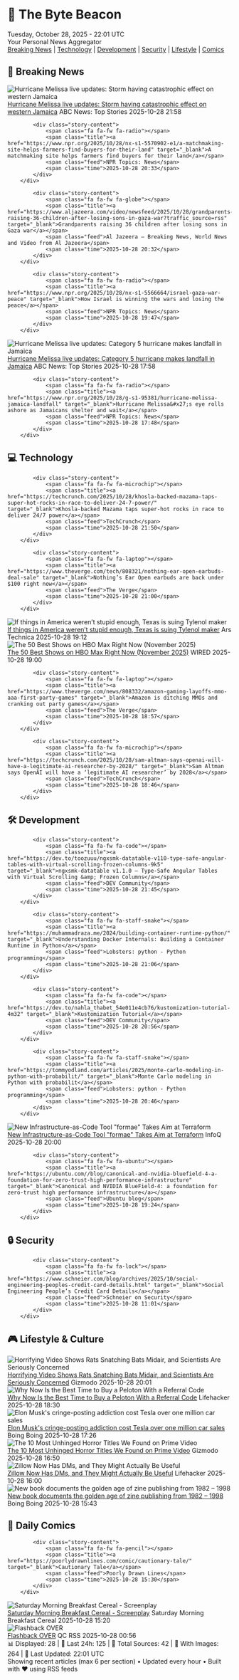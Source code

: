 <!-- Processing 54 RSS feeds at 2025-10-28 22:01:45 UTC -->
<!-- Processing: XKCD -->
<!-- Processing: Saturday Morning Breakfast Cereal -->
<!-- Processing: Penny Arcade -->
<!-- Processing: Garfield -->
<!-- Processing: Cyanide & Happiness -->
<!-- Processing: Questionable Content -->
<!-- Processing: Girl Genius -->
<!-- Processing: Dinosaur Comics -->
<!-- Processing: CNN Top Stories -->
<!-- Processing: BBC World News -->
<!-- Processing: CBC News -->
<!-- Error processing https://rss.cbc.ca/lineup/topstories.xml: The read operation timed out -->
<!-- Processing: Reuters Top News -->
<!-- Processing: Reuters World News -->
<!-- Processing: Associated Press Breaking -->
<!-- Processing: ABC News Breaking -->
<!-- Processing: Sky News World -->
<!-- Processing: TechCrunch -->
<!-- Processing: Ars Technica -->
<!-- Processing: Lobsters Python -->
<!-- Processing: Hacker News -->
<!-- Processing: Dev.to -->
<!-- Processing: It's FOSS -->
<!-- Processing: OMG! Ubuntu -->
<!-- Processing: Red Hat Blog -->
<!-- Processing: GitHub Blog -->
<!-- Processing: The Pragmatic Engineer -->
<!-- Processing: Krebs on Security -->
<!-- Processing: Schneier on Security -->
<!-- Generated 6 new posts out of 28 feeds processed -->
<div class="newspaper-header">
    <h1 class="newspaper-title">📰 The Byte Beacon</h1>
    <div class="newspaper-date">Tuesday, October 28, 2025 - 22:01 UTC</div>
    <div class="newspaper-subtitle">Your Personal News Aggregator</div>
</div>

<div class="newspaper-nav">
    <a href="#breaking">Breaking News</a> |
    <a href="#tech">Technology</a> |
    <a href="#dev">Development</a> |
    <a href="#security">Security</a> |
    <a href="#lifestyle">Lifestyle</a> |
    <a href="#webcomics">Comics</a>
</div>

<div class="news-section breaking-news" id="breaking">
<h2 class="section-header">🚨 Breaking News</h2>
<div class="stories-container">
<div class="story">
            <img src="https://s.abcnews.com/images/International/melissa-4-ap-gmh-251028_1761664401464_hpMain_4x3t_384.jpg" alt="Hurricane Melissa live updates: Storm having catastrophic effect on western Jamaica" class="story-image" loading="lazy" onerror="this.style.display='none'">
            <div class="story-content">
                <span class="fa fa-fw fa-tv"></span>
                <span class="title"><a href="https://abcnews.go.com/International/live-updates/hurricane-melissa-live-updates-powerful-storm-poses-catastrophic/?id=126883938" target="_blank">Hurricane Melissa live updates: Storm having catastrophic effect on western Jamaica</a></span>
                <span class="feed">ABC News: Top Stories</span>
                <span class="time">2025-10-28 21:58</span>
            </div>
        </div>
<div class="story">
            
            <div class="story-content">
                <span class="fa fa-fw fa-radio"></span>
                <span class="title"><a href="https://www.npr.org/2025/10/28/nx-s1-5570902-e1/a-matchmaking-site-helps-farmers-find-buyers-for-their-land" target="_blank">A matchmaking site helps farmers find buyers for their land</a></span>
                <span class="feed">NPR Topics: News</span>
                <span class="time">2025-10-28 20:33</span>
            </div>
        </div>
<div class="story">
            
            <div class="story-content">
                <span class="fa fa-fw fa-globe"></span>
                <span class="title"><a href="https://www.aljazeera.com/video/newsfeed/2025/10/28/grandparents-raising-36-children-after-losing-sons-in-gaza-war?traffic_source=rss" target="_blank">Grandparents raising 36 children after losing sons in Gaza war</a></span>
                <span class="feed">Al Jazeera – Breaking News, World News and Video from Al Jazeera</span>
                <span class="time">2025-10-28 20:32</span>
            </div>
        </div>
<div class="story">
            
            <div class="story-content">
                <span class="fa fa-fw fa-radio"></span>
                <span class="title"><a href="https://www.npr.org/2025/10/28/nx-s1-5566664/israel-gaza-war-peace" target="_blank">How Israel is winning the wars and losing the peace</a></span>
                <span class="feed">NPR Topics: News</span>
                <span class="time">2025-10-28 19:47</span>
            </div>
        </div>
<div class="story">
            <img src="https://s.abcnews.com/images/International/melissa-3-ap-gmh-251028_1761656031312_hpMain_4x3t_384.jpg" alt="Hurricane Melissa live updates: Category 5 hurricane makes landfall in Jamaica" class="story-image" loading="lazy" onerror="this.style.display='none'">
            <div class="story-content">
                <span class="fa fa-fw fa-tv"></span>
                <span class="title"><a href="https://abcnews.go.com/International/live-updates/hurricane-melissa-live-updates-powerful-storm-poses-catastrophic/?id=126883938" target="_blank">Hurricane Melissa live updates: Category 5 hurricane makes landfall in Jamaica</a></span>
                <span class="feed">ABC News: Top Stories</span>
                <span class="time">2025-10-28 17:58</span>
            </div>
        </div>
<div class="story">
            
            <div class="story-content">
                <span class="fa fa-fw fa-radio"></span>
                <span class="title"><a href="https://www.npr.org/2025/10/28/g-s1-95381/hurricane-melissa-jamaica-landfall" target="_blank">Hurricane Melissa&#x27;s eye rolls ashore as Jamaicans shelter and wait</a></span>
                <span class="feed">NPR Topics: News</span>
                <span class="time">2025-10-28 17:48</span>
            </div>
        </div>
</div>
</div>
<div class="news-section tech-news" id="tech">
<h2 class="section-header">💻 Technology</h2>
<div class="stories-container">
<div class="story">
            
            <div class="story-content">
                <span class="fa fa-fw fa-microchip"></span>
                <span class="title"><a href="https://techcrunch.com/2025/10/28/khosla-backed-mazama-taps-super-hot-rocks-in-race-to-deliver-24-7-power/" target="_blank">Khosla-backed Mazama taps super-hot rocks in race to deliver 24/7 power</a></span>
                <span class="feed">TechCrunch</span>
                <span class="time">2025-10-28 21:50</span>
            </div>
        </div>
<div class="story">
            
            <div class="story-content">
                <span class="fa fa-fw fa-laptop"></span>
                <span class="title"><a href="https://www.theverge.com/tech/808321/nothing-ear-open-earbuds-deal-sale" target="_blank">Nothing’s Ear Open earbuds are back under $100 right now</a></span>
                <span class="feed">The Verge</span>
                <span class="time">2025-10-28 21:00</span>
            </div>
        </div>
<div class="story">
            <img src="https://cdn.arstechnica.net/wp-content/uploads/2025/10/GettyImages-2150327872-500x500.jpg" alt="If things in America weren’t stupid enough, Texas is suing Tylenol maker" class="story-image" loading="lazy" onerror="this.style.display='none'">
            <div class="story-content">
                <span class="fa fa-fw fa-cog"></span>
                <span class="title"><a href="https://arstechnica.com/health/2025/10/if-things-in-america-werent-stupid-enough-texas-is-suing-tylenol-maker/" target="_blank">If things in America weren’t stupid enough, Texas is suing Tylenol maker</a></span>
                <span class="feed">Ars Technica</span>
                <span class="time">2025-10-28 19:12</span>
            </div>
        </div>
<div class="story">
            <img src="https://media.wired.com/photos/68ffcd33912f31ccdaa888c4/master/pass/HBO-Show-Guide-Culture-IT-bill-skarsgard.jpg" alt="The 50 Best Shows on HBO Max Right Now (November 2025)" class="story-image" loading="lazy" onerror="this.style.display='none'">
            <div class="story-content">
                <span class="fa fa-fw fa-bolt"></span>
                <span class="title"><a href="https://www.wired.com/story/hbo-max-best-shows-to-stream-right-now/" target="_blank">The 50 Best Shows on HBO Max Right Now (November 2025)</a></span>
                <span class="feed">WIRED</span>
                <span class="time">2025-10-28 19:00</span>
            </div>
        </div>
<div class="story">
            
            <div class="story-content">
                <span class="fa fa-fw fa-laptop"></span>
                <span class="title"><a href="https://www.theverge.com/news/808332/amazon-gaming-layoffs-mmo-aaa-first-party-games" target="_blank">Amazon is ditching MMOs and cranking out party games</a></span>
                <span class="feed">The Verge</span>
                <span class="time">2025-10-28 18:57</span>
            </div>
        </div>
<div class="story">
            
            <div class="story-content">
                <span class="fa fa-fw fa-microchip"></span>
                <span class="title"><a href="https://techcrunch.com/2025/10/28/sam-altman-says-openai-will-have-a-legitimate-ai-researcher-by-2028/" target="_blank">Sam Altman says OpenAI will have a ‘legitimate AI researcher’ by 2028</a></span>
                <span class="feed">TechCrunch</span>
                <span class="time">2025-10-28 18:46</span>
            </div>
        </div>
</div>
</div>
<div class="news-section dev-news" id="dev">
<h2 class="section-header">🛠️ Development</h2>
<div class="stories-container">
<div class="story">
            
            <div class="story-content">
                <span class="fa fa-fw fa-code"></span>
                <span class="title"><a href="https://dev.to/toozuuu/ngxsmk-datatable-v110-type-safe-angular-tables-with-virtual-scrolling-frozen-columns-9k5" target="_blank">ngxsmk-datatable v1.1.0 – Type-Safe Angular Tables with Virtual Scrolling &amp; Frozen Columns</a></span>
                <span class="feed">DEV Community</span>
                <span class="time">2025-10-28 21:45</span>
            </div>
        </div>
<div class="story">
            
            <div class="story-content">
                <span class="fa fa-fw fa-staff-snake"></span>
                <span class="title"><a href="https://muhammadraza.me/2024/building-container-runtime-python/" target="_blank">Understanding Docker Internals: Building a Container Runtime in Python</a></span>
                <span class="feed">Lobsters: python - Python programming</span>
                <span class="time">2025-10-28 21:06</span>
            </div>
        </div>
<div class="story">
            
            <div class="story-content">
                <span class="fa fa-fw fa-code"></span>
                <span class="title"><a href="https://dev.to/nahla_thabet_54e011e4cb76/kustomization-tutorial-4m32" target="_blank">Kustomization Tutorial</a></span>
                <span class="feed">DEV Community</span>
                <span class="time">2025-10-28 20:56</span>
            </div>
        </div>
<div class="story">
            
            <div class="story-content">
                <span class="fa fa-fw fa-staff-snake"></span>
                <span class="title"><a href="https://tommyodland.com/articles/2025/monte-carlo-modeling-in-python-with-probabilit/" target="_blank">Monte Carlo modeling in Python with probabilit</a></span>
                <span class="feed">Lobsters: python - Python programming</span>
                <span class="time">2025-10-28 20:46</span>
            </div>
        </div>
<div class="story">
            <img src="https://www.infoq.com/styles/static/images/logo/logo_bigger.jpg" alt="New Infrastructure-as-Code Tool &quot;formae&quot; Takes Aim at Terraform" class="story-image" loading="lazy" onerror="this.style.display='none'">
            <div class="story-content">
                <span class="fa fa-fw fa-info-circle"></span>
                <span class="title"><a href="https://www.infoq.com/news/2025/10/iac-formae/?utm_campaign=infoq_content&utm_source=infoq&utm_medium=feed&utm_term=global" target="_blank">New Infrastructure-as-Code Tool &quot;formae&quot; Takes Aim at Terraform</a></span>
                <span class="feed">InfoQ</span>
                <span class="time">2025-10-28 20:00</span>
            </div>
        </div>
<div class="story">
            
            <div class="story-content">
                <span class="fa fa-fw fa-ubuntu"></span>
                <span class="title"><a href="https://ubuntu.com//blog/canonical-and-nvidia-bluefield-4-a-foundation-for-zero-trust-high-performance-infrastructure" target="_blank">Canonical and NVIDIA BlueField-4: a foundation for zero-trust high performance infrastructure</a></span>
                <span class="feed">Ubuntu blog</span>
                <span class="time">2025-10-28 19:24</span>
            </div>
        </div>
</div>
</div>
<div class="news-section security-news" id="security">
<h2 class="section-header">🔒 Security</h2>
<div class="stories-container">
<div class="story">
            
            <div class="story-content">
                <span class="fa fa-fw fa-lock"></span>
                <span class="title"><a href="https://www.schneier.com/blog/archives/2025/10/social-engineering-peoples-credit-card-details.html" target="_blank">Social Engineering People’s Credit Card Details</a></span>
                <span class="feed">Schneier on Security</span>
                <span class="time">2025-10-28 11:01</span>
            </div>
        </div>
</div>
</div>
<div class="news-section lifestyle-news" id="lifestyle">
<h2 class="section-header">🎮 Lifestyle & Culture</h2>
<div class="stories-container">
<div class="story">
            <img src="https://gizmodo.com/app/uploads/2025/10/rat-bat-preying-midair-1280x853.jpg" alt="Horrifying Video Shows Rats Snatching Bats Midair, and Scientists Are Seriously Concerned" class="story-image" loading="lazy" onerror="this.style.display='none'">
            <div class="story-content">
                <span class="fa fa-fw fa-computer"></span>
                <span class="title"><a href="https://gizmodo.com/horrifying-video-shows-rats-snatching-bats-midair-and-scientists-are-seriously-concerned-2000678056" target="_blank">Horrifying Video Shows Rats Snatching Bats Midair, and Scientists Are Seriously Concerned</a></span>
                <span class="feed">Gizmodo</span>
                <span class="time">2025-10-28 20:01</span>
            </div>
        </div>
<div class="story">
            <img src="https://lifehacker.com/imagery/articles/01K8NZZC91GF99AF4D6ADK01YW/hero-image.png" alt="Why Now Is the Best Time to Buy a Peloton With a Referral Code" class="story-image" loading="lazy" onerror="this.style.display='none'">
            <div class="story-content">
                <span class="fa fa-fw fa-life-ring"></span>
                <span class="title"><a href="https://lifehacker.com/health/why-you-should-use-or-give-a-peloton-referral-code?utm_medium=RSS" target="_blank">Why Now Is the Best Time to Buy a Peloton With a Referral Code</a></span>
                <span class="feed">Lifehacker</span>
                <span class="time">2025-10-28 18:30</span>
            </div>
        </div>
<div class="story">
            <img src="https://i0.wp.com/boingboing.net/wp-content/uploads/2025/03/elon-doge.jpg?fit=1080%2C720&amp;quality=60&amp;ssl=1" alt="Elon Musk&#x27;s cringe-posting addiction cost Tesla over one million car sales" class="story-image" loading="lazy" onerror="this.style.display='none'">
            <div class="story-content">
                <span class="fa fa-fw fa-arrow-right"></span>
                <span class="title"><a href="https://boingboing.net/2025/10/28/elon-musks-cringe-posting-addiction-cost-tesla-over-one-million-car-sales.html" target="_blank">Elon Musk&#x27;s cringe-posting addiction cost Tesla over one million car sales</a></span>
                <span class="feed">Boing Boing</span>
                <span class="time">2025-10-28 17:26</span>
            </div>
        </div>
<div class="story">
            <img src="https://gizmodo.com/app/uploads/2025/10/amazon-prime-video-horror-streaming-1280x853.jpg" alt="The 10 Most Unhinged Horror Titles We Found on Prime Video" class="story-image" loading="lazy" onerror="this.style.display='none'">
            <div class="story-content">
                <span class="fa fa-fw fa-computer"></span>
                <span class="title"><a href="https://gizmodo.com/the-10-most-unhinged-horror-titles-we-found-on-prime-video-2000677600" target="_blank">The 10 Most Unhinged Horror Titles We Found on Prime Video</a></span>
                <span class="feed">Gizmodo</span>
                <span class="time">2025-10-28 16:50</span>
            </div>
        </div>
<div class="story">
            <img src="https://lifehacker.com/imagery/articles/01K8NNZE5RATDTD04X6A1DXYJR/hero-image.jpg" alt="Zillow Now Has DMs, and They Might Actually Be Useful" class="story-image" loading="lazy" onerror="this.style.display='none'">
            <div class="story-content">
                <span class="fa fa-fw fa-life-ring"></span>
                <span class="title"><a href="https://lifehacker.com/tech/zillow-now-has-dms?utm_medium=RSS" target="_blank">Zillow Now Has DMs, and They Might Actually Be Useful</a></span>
                <span class="feed">Lifehacker</span>
                <span class="time">2025-10-28 16:00</span>
            </div>
        </div>
<div class="story">
            <img src="https://i0.wp.com/boingboing.net/wp-content/uploads/2025/10/zinelandia-cover.jpeg?fit=881%2C1200&amp;quality=60&amp;ssl=1" alt="New book documents the golden age of zine publishing from 1982 – 1998" class="story-image" loading="lazy" onerror="this.style.display='none'">
            <div class="story-content">
                <span class="fa fa-fw fa-arrow-right"></span>
                <span class="title"><a href="https://boingboing.net/2025/10/28/new-book-documents-the-golden-age-of-zine-publishing-from-1982-1998.html" target="_blank">New book documents the golden age of zine publishing from 1982 – 1998</a></span>
                <span class="feed">Boing Boing</span>
                <span class="time">2025-10-28 15:43</span>
            </div>
        </div>
</div>
</div>
<div class="news-section webcomics-section" id="webcomics">
<h2 class="section-header">🎨 Daily Comics</h2>
<div class="stories-container">
<div class="story">
            
            <div class="story-content">
                <span class="fa fa-fw fa-pencil"></span>
                <span class="title"><a href="https://poorlydrawnlines.com/comic/cautionary-tale/" target="_blank">Cautionary Tale</a></span>
                <span class="feed">Poorly Drawn Lines</span>
                <span class="time">2025-10-28 15:30</span>
            </div>
        </div>
<div class="story">
            <img src="https://www.smbc-comics.com/comics/1761620443-20251028.png" alt="Saturday Morning Breakfast Cereal - Screenplay" class="story-image" loading="lazy" onerror="this.style.display='none'">
            <div class="story-content">
                <span class="fa fa-fw fa-smile"></span>
                <span class="title"><a href="https://www.smbc-comics.com/comic/screenplay" target="_blank">Saturday Morning Breakfast Cereal - Screenplay</a></span>
                <span class="feed">Saturday Morning Breakfast Cereal</span>
                <span class="time">2025-10-28 15:20</span>
            </div>
        </div>
<div class="story">
            <img src="http://www.questionablecontent.net/comics/5688.png" alt="Flashback OVER" class="story-image" loading="lazy" onerror="this.style.display='none'">
            <div class="story-content">
                <span class="fa fa-fw fa-music"></span>
                <span class="title"><a href="http://questionablecontent.net/view.php?comic=5688" target="_blank">Flashback OVER</a></span>
                <span class="feed">QC RSS</span>
                <span class="time">2025-10-28 00:56</span>
            </div>
        </div>
</div>
</div>

<div class="newspaper-footer">
    <div class="stats">
        📊 Displayed: 28 | 📅 Last 24h: 125 | 📡 Total Sources: 42 | 📸 With Images: 264 |
        🔄 Last Updated: 22:01 UTC
    </div>
    <div class="footer-note">
        Showing recent articles (max 6 per section) • Updated every hour • Built with ❤️ using RSS feeds
    </div>
</div>
